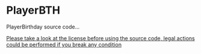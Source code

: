 # PlayerBTH
 PlayerBirthday source code...
 
 [Please take a look at the license before using the source code, legal actions could be performed if you break any condition](http://karmaconfigs.cf/license/)
